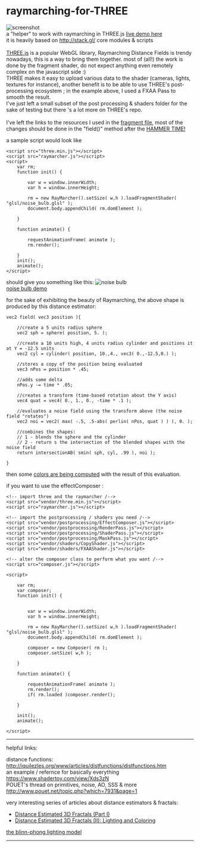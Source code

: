 # raymarching-for-THREE
![screenshot](https://rawgit.com/nicoptere/raymarching-for-THREE/master/img/cover.jpg)
<br/>
a "helper" to work with raymarching in THREE.js [live demo here](https://rawgit.com/nicoptere/raymarching-for-THREE/master/index.html)<br>
it is heavily based on http://stack.gl/ core modules & scripts<br>
<br>
[THREE.js](http://threejs.org/) is a popular WebGL library, Raymarching Distance Fields is trendy nowadays, this is a way to bring them together. most of (all!) the work is done by the fragment shader, do not expect anything even remotely complex on the javascript side :)<br>
THREE makes it easy to upload various data to the shader (cameras, lights, textures for instance), another benefit is to be able to use THREE's post-processing ecosystem ; in the example above, I used a FXAA Pass to smooth the result. <br>
I've just left a small subset of the post processing & shaders folder for the sake of testing but there 's a lot more on THREE's repo.<br>
<br>
I've left the links to the resources I used in the [fragment file](https://github.com/nicoptere/raymarching-for-THREE/blob/master/glsl/fragment.glsl), most of the changes should be done in the "field()" method after the [HAMMER TIME!](https://github.com/nicoptere/raymarching-for-THREE/blob/master/glsl/fragment.glsl#L126)

a sample script would look like

    <script src="three.min.js"></script>
    <script src="raymarcher.js"></script>
    <script>
        var rm;
        function init() {

            var w = window.innerWidth;
            var h = window.innerHeight;

            rm = new RayMarcher().setSize( w,h ).loadFragmentShader( "glsl/noise_bulb.glsl" );
            document.body.appendChild( rm.domElement );

        }

        function animate() {

            requestAnimationFrame( animate );
            rm.render();

        }
        init();
        animate();
    </script>

should give you something like this:
![noise bulb](https://cdn.rawgit.com/nicoptere/raymarching-for-THREE/master/img/noise_bulb.jpg)<br>
[noise bulb demo](https://rawgit.com/nicoptere/raymarching-for-THREE/master/noise_bulb.html)<br>

for the sake of exhibiting the beauty of Raymarching, the above shape is produced by this distance estimator:

    vec2 field( vec3 position ){

        //create a 5 units radius sphere
        vec2 sph = sphere( position, 5. );

        //create a 10 units high, 4 units radius cylinder and positions it at Y = -12.5 units
        vec2 cyl = cylinder( position, 10.,4., vec3( 0.,-12.5,0.) );

        //stores a copy of the position being evaluated
        vec3 nPos = position * .45;

        //adds some delta
        nPos.y -= time * .05;

        //creates a transform (time-based rotation about the Y axis)
        vec4 quat = vec4( 0., 1., 0., -time * .1 );

        //evaluates a noise field using the transform above (the noise field "rotates")
        vec2 noi = vec2( max( -.5, .5-abs( perlin( nPos, quat ) ) ), 0. );

        //combines the shapes:
        // 1 - blends the sphere and the cylinder
        // 2 - return s the intersection of the blended shapes with the noise field
        return intersectionAB( smin( sph, cyl, .99 ), noi );

    }

then some [colors are being computed](https://github.com/nicoptere/raymarching-for-THREE/blob/master/glsl/noise_bulb.glsl#L270-L286) with the result of this evaluation.

if you want to use the effectComposer :

    <!-- import three and the raymarcher /-->
    <script src="vendor/three.min.js"></script>
    <script src="raymarcher.js"></script>

    <!-- import the postprocessing / shaders you need /-->
    <script src="vendor/postprocessing/EffectComposer.js"></script>
    <script src="vendor/postprocessing/RenderPass.js"></script>
    <script src="vendor/postprocessing/ShaderPass.js"></script>
    <script src="vendor/postprocessing/MaskPass.js"></script>
    <script src="vendor/shaders/CopyShader.js"></script>
    <script src="vendor/shaders/FXAAShader.js"></script>

    <!-- alter the composer class to perform what you want /-->
    <script src="composer.js"></script>

    <script>

        var rm;
        var composer;
        function init() {


            var w = window.innerWidth;
            var h = window.innerHeight;

            rm = new RayMarcher().setSize( w,h ).loadFragmentShader( "glsl/noise_bulb.glsl" );
            document.body.appendChild( rm.domElement );

            composer = new Composer( rm );
            composer.setSize( w,h );

        }

        function animate() {

            requestAnimationFrame( animate );
            rm.render();
            if( rm.loaded )composer.render();

        }

        init();
        animate();

    </script>

<hr>
helpful links:<br>

distance functions: http://iquilezles.org/www/articles/distfunctions/distfunctions.htm<br>
an example / refernce for basically everything https://www.shadertoy.com/view/Xds3zN<br>
POUET's thread on primitives, noise, AO, SSS & more http://www.pouet.net/topic.php?which=7931&page=1<br>

very interesting series of articles about distance estimators & fractals:
* [Distance Estimated 3D Fractals (Part I)](http://blog.hvidtfeldts.net/index.php/2011/06/distance-estimated-3d-fractals-part-i/)
* [Distance Estimated 3D Fractals (II): Lighting and Coloring](http://blog.hvidtfeldts.net/index.php/2011/08/distance-estimated-3d-fractals-ii-lighting-and-coloring/)


[the blinn-phong lighting model](https://en.wikipedia.org/wiki/Blinn%E2%80%93Phong_shading_model)

<hr>